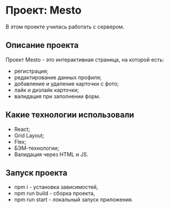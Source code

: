 # Проект: Mesto

В этом проекте училась работать с сервером.

## Описание проекта

Проект Mesto - это интерактивная страница, на которой есть:
- регистрация;
- редактирование данных профиля;
- добавление и удаление карточки с фото;
- лайк и дизлайк карточки;
- валидация при заполнении форм.

## Какие технологии использовали

- React;
- Grid Layout;
- Flex;
- БЭМ-технологии;
- Валидация через HTML и JS.

## Запуск проекта
- npm i - установка зависимостей,
- npm run build - сборка проекта,
- npm run start - локальный запуск приложения.
